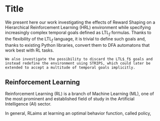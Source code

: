 
# Title

We present here our work investigating the effects of Reward Shaping on a Hierarchical Reinforcement Learning (HRL) environment while specifying increasingly complex temporal goals defined as LTL$_f$ formulas. Thanks to the flexibility of the LTL$_f$ language, it is trivial to define such goals and, thanks to existing Python libraries, convert them to DFA automatons that work best with RL tasks.
    
    We also investigate the possibility to discard the LTL$_f$ goals and instead redefine the environment using STRIPS, which could later be extended to accept a multitude of temporal goals implicitly. 

## Reinforcement Learning
Reinforcement Learning (RL) is a branch of Machine Learning (ML), one of the most prominent and established field of study in the Artificial Intelligence (AI) sector.

In general, RLaims at learning an optimal behavior function, called policy, 